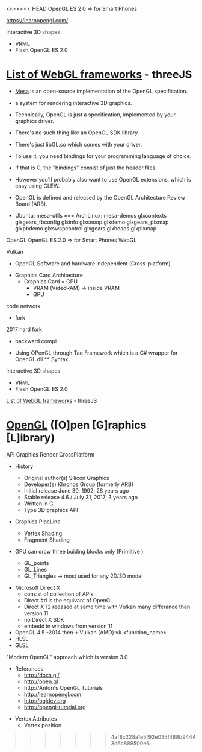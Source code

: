<<<<<<< HEAD
OpenGL ES 2.0 => for Smart Phones



https://learnopengl.com/








interactive 3D shapes
- VRML 
- Flash
OpenGL ES 2.0



[List of WebGL frameworks](https://en.wikipedia.org/wiki/List_of_WebGL_frameworks)
    - threeJS
=======
- [Mesa](https://www.mesa3d.org/) is an open-source implementation of the OpenGL specification.
- a system for rendering interactive 3D graphics.
- Technically, OpenGL is just a specification, implemented by your graphics driver.
- There's no such thing like an OpenGL SDK library.
- There's just libGL.so which comes with your driver.
- To use it, you need bindings for your programming language of choice.
- If that is C, the "bindings" consist of just the header files.
- However you'll probably also want to use OpenGL extensions, which is easy using GLEW.
- OpenGL is defined and released by the OpenGL Architecture Review Board (ARB).



- Ubuntu: mesa-utils === ArchLinux: mesa-demos
glxcontexts        glxgears_fbconfig  glxinfo            glxsnoop
glxdemo            glxgears_pixmap    glxpbdemo          glxswapcontrol
glxgears           glxheads           glxpixmap


OpenGL
OpenGL ES 2.0 => for Smart Phones
WebGL

Vulkan


- OpenGL Software and hardware independent (Cross-platform)


* Graphics Card Architecture
    + Graphics Card = GPU
        - VRAM (VideoRAM) -> inside VRAM
        - GPU


code
network
- fork



2017
hard fork
- backward compi


* Using OPenGL through Tao Framework which is a C# wrapper for OpenGL.dll
    ** Syntax


interactive 3D shapes
- VRML 
- Flash
OpenGL ES 2.0



[List of WebGL frameworks](https://en.wikipedia.org/wiki/List_of_WebGL_frameworks)
    - threeJS



[OpenGL](https://www.opengl.org/) ([O]pen [G]raphics [L]ibrary)
===

API Graphics Render
CrossPlatform
* History

    - Original author(s)	Silicon Graphics
    - Developer(s)	Khronos Group (formerly ARB)
    - Initial release	June 30, 1992; 28 years ago
    - Stable release	4.6 / July 31, 2017; 3 years ago
    - Written in	C
    - Type	3D graphics API
* Graphics PipeLine
    - Vertex Shading
    - Fragment Shading

* GPU can drow three buiding blocks only (Primitive )
    - GL_points
    - GL_Lines
    - GL_Triangles -> most used for any 2D/3D model


- Microsoft Direct X
    - consist of collection of APIs
    - Direct #d is the equivant of OpenGL
    - Direct X 12 reeased at same time with Vulkan many differance than version 11
    - no Direct X SDK
    - embedd in windows from version 11
- OpenGL 4.5 -2014 then-> Vulkan (AMD) vk.<function_name>
- HLSL
- GLSL


 "Modern OpenGL" approach which is version 3.0


* Referances
    - http://docs.gl/
    - http://open.gl
    - http://Anton's OpenGL Tutorials
    - http://learnopengl.com
    - http://ogldev.org
    - http://opengl-tutorial.org


- Vertex Attributes
    - Vertex position
>>>>>>> 4af8c228a1e5f92e035f488b94443d6c889500e6
